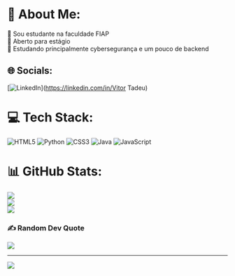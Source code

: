 # 💫 About Me:
🔭 Sou estudante na faculdade FIAP<br>👯 Aberto para estágio<br>🌱 Estudando principalmente cybersegurança e um pouco de backend<br>


## 🌐 Socials:
[![LinkedIn](https://img.shields.io/badge/LinkedIn-%230077B5.svg?logo=linkedin&logoColor=white)](https://linkedin.com/in/Vitor Tadeu) 

# 💻 Tech Stack:
![HTML5](https://img.shields.io/badge/html5-%23E34F26.svg?style=for-the-badge&logo=html5&logoColor=white) ![Python](https://img.shields.io/badge/python-3670A0?style=for-the-badge&logo=python&logoColor=ffdd54) ![CSS3](https://img.shields.io/badge/css3-%231572B6.svg?style=for-the-badge&logo=css3&logoColor=white) ![Java](https://img.shields.io/badge/java-%23ED8B00.svg?style=for-the-badge&logo=openjdk&logoColor=white) ![JavaScript](https://img.shields.io/badge/javascript-%23323330.svg?style=for-the-badge&logo=javascript&logoColor=%23F7DF1E)
# 📊 GitHub Stats:
![](https://github-readme-stats.vercel.app/api?username=ovitortadeu&theme=gruvbox&hide_border=false&include_all_commits=true&count_private=true)<br/>
![](https://github-readme-streak-stats.herokuapp.com/?user=ovitortadeu&theme=gruvbox&hide_border=false)<br/>
![](https://github-readme-stats.vercel.app/api/top-langs/?username=ovitortadeu&theme=gruvbox&hide_border=false&include_all_commits=true&count_private=true&layout=compact)

### ✍️ Random Dev Quote
![](https://quotes-github-readme.vercel.app/api?type=horizontal&theme=radical)

---
[![](https://visitcount.itsvg.in/api?id=ovitortadeu&icon=5&color=12)](https://visitcount.itsvg.in)

<!-- Proudly created with GPRM ( https://gprm.itsvg.in ) -->